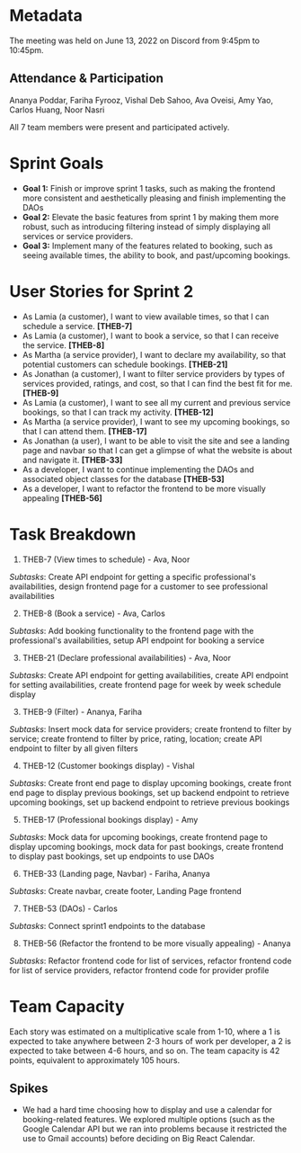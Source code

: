 # Metadata
The meeting was held on June 13, 2022 on Discord from 9:45pm to 10:45pm.

## Attendance & Participation
Ananya Poddar, Fariha Fyrooz, Vishal Deb Sahoo, Ava Oveisi, Amy Yao, Carlos Huang, Noor Nasri

All 7 team members were present and participated actively.


# Sprint Goals
- **Goal 1:** Finish or improve sprint 1 tasks, such as making the frontend more consistent and aesthetically pleasing and finish implementing the DAOs
- **Goal 2:** Elevate the basic features from sprint 1 by making them more robust, such as introducing filtering instead of simply displaying all services or service providers.
- **Goal 3:** Implement many of the features related to booking, such as seeing available times, the ability to book, and past/upcoming bookings. 


# User Stories for Sprint 2
- As Lamia (a customer), I want to view available times, so that I can schedule a service. **[THEB-7]**
- As Lamia (a customer), I want to book a service, so that I can receive the service. **[THEB-8]**
- As Martha (a service provider), I want to declare my availability, so that potential customers can schedule bookings. **[THEB-21]**
- As Jonathan (a customer), I want to filter service providers by types of services provided, ratings, and cost, so that I can find the best fit for me. **[THEB-9]**
- As Lamia (a customer), I want to see all my current and previous service bookings, so that I can track my activity. **[THEB-12]**
- As Martha (a service provider), I want to see my upcoming bookings, so that I can attend them. **[THEB-17]**
- As Jonathan (a user), I want to be able to visit the site and see a landing page and navbar so that I can get a glimpse of what the website is about and navigate it. **[THEB-33]**
- As a developer, I want to continue implementing the DAOs and associated object classes for the database **[THEB-53]**
- As a developer, I want to refactor the frontend to be more visually appealing **[THEB-56]**


# Task Breakdown

1. THEB-7 (View times to schedule) - Ava, Noor

*Subtasks*: Create API endpoint for getting a specific professional's availabilities, design frontend page for a customer to see professional availabilities

2. THEB-8 (Book a service) - Ava, Carlos

*Subtasks*: Add booking functionality to the frontend page with the professional's availabilities, setup API endpoint for booking a service

3. THEB-21 (Declare professional availabilities) - Ava, Noor

*Subtasks*: Create API endpoint for getting availabilities, create API endpoint for setting availabilities, create frontend page for week by week schedule display

3. THEB-9 (Filter) - Ananya, Fariha

*Subtasks*: Insert mock data for service providers; create frontend to filter by service; create frontend to filter by price, rating, location; create API endpoint to filter by all given filters

4. THEB-12 (Customer bookings display) - Vishal

*Subtasks*: Create front end page to display upcoming bookings, create front end page to display previous bookings, set up backend endpoint to retrieve upcoming bookings, set up backend endpoint to retrieve previous bookings

5. THEB-17 (Professional bookings display) - Amy

*Subtasks*: Mock data for upcoming bookings, create frontend page to display upcoming bookings, mock data for past bookings, create frontend to display past bookings, set up endpoints to use DAOs

6. THEB-33 (Landing page, Navbar) - Fariha, Ananya

*Subtasks*: Create navbar, create footer, Landing Page frontend

7. THEB-53 (DAOs) - Carlos

*Subtasks*: Connect sprint1 endpoints to the database

8. THEB-56 (Refactor the frontend to be more visually appealing) - Ananya

*Subtasks*: Refactor frontend code for list of services, refactor frontend code for list of service providers, refactor frontend code for provider profile


# Team Capacity

Each story was estimated on a multiplicative scale from 1-10, where a 1 is expected to take anywhere between 2-3 hours of work per developer, a 2 is expected to take between 4-6 hours, and so on. The team capacity is 42 points, equivalent to approximately 105 hours.


## Spikes
- We had a hard time choosing how to display and use a calendar for booking-related features. We explored multiple options (such as the Google Calendar API but we ran into problems because it restricted the use to Gmail accounts) before deciding on Big React Calendar.
